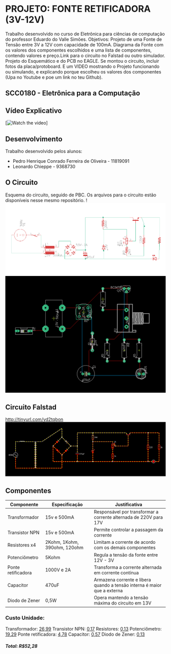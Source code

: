# PROJETO: FONTE RETIFICADORA (3V-12V)
Trabalho desenvolvido no curso de Eletrônica para ciências de computação do professor Eduardo do Valle Simões.
Objetivos: Projeto de uma Fonte de Tensão entre 3V a 12V com capacidade de 100mA. Diagrama da Fonte com os valores dos componentes escolhidos e uma lista de componentes, contendo valores e preço.Link para o circuito no Falstad ou outro simulador. Projeto do Esquemático e do PCB no EAGLE. Se montou o circuito, incluir fotos da placa/protoboard. E um VIDEO mostrando o Projeto funcionando ou simulando, e explicando porque escolheu os valores dos componentes (Upa no Youtube e poe um link no teu Github).

## SCC0180 - Eletrônica para a Computação

## Vídeo Explicativo
[![Watch the video](https://www.youtube.com/watch?v=H6kj-XDnSmQ&feature=youtu.be)]
## Desenvolvimento
Trabalho desenvolvido pelos alunos:
* Pedro Henrique Conrado Ferreira de Oliveira - 11819091
* Leonardo Chieppe - 9368730

## O Circuito 
Esquema do circuito, seguido de PBC. Os arquivos para o circuito estão disponíveis nesse mesmo repositório.
!
![alt text](https://github.com/PedroConrado/Fonte-eletronica/blob/master/2020-06-27_14-59.png)
![alt text](https://github.com/PedroConrado/Fonte-eletronica/blob/master/2020-06-27_15-15.png)

## Circuito Falstad
http://tinyurl.com/yd2tqbon
![alt text](https://github.com/PedroConrado/Fonte-eletronica/blob/master/2020-06-27_09-10.png)

## Componentes
|Componente | Especificação | Justificativa |
|-----------|---------------|---------------|
|Transformador | 15v e 500mA | Responsável por transformar a corrente alternada de 220V para 17V|
|Transistor NPN | 15v e 500mA | Permite controlar a passagem da corrente |
|Resistores x4 | 2Kohm, 1Kohm, 390ohm, 120ohm | Limitam a corrente de acordo com os demais componentes |
|Potenciômetro | 5Kohm | Regula a tensão da fonte entre 12V - 3V |
|Ponte retificadora | 1000V e 2A | Transforma a corrente alternada em corrente contínua |
|Capacitor | 470uF | Armazena corrente e libera quando a tensão interna é maior que a externa |
|Diodo de Zener | 0,5W | Opera mantendo a tensão máxima do circuito em 13V |

### Custo Unidade:
Transformador: [26,99](https://produto.mercadolivre.com.br/MLB-989866927-transformador-trafo-1515v-500ma-bivolt-eletronica-eletrica-_JM?quantity=1#position=1&type=item&tracking_id=b3b43099-b6d3-4246-a532-7356d0c044b9)
Transistor NPN: [0,17](https://www.baudaeletronica.com.br/transistor-npn-bc548.html)
Resistores: [0,13](https://produto.mercadolivre.com.br/MLB-1345217069-resistor-10k-ohms-100-unidades-_JM?quantity=1#position=2&type=item&tracking_id=ebb01ab1-c319-4e04-83d3-0f995a12885d)
Potenciômetro: [19,29](https://produto.mercadolivre.com.br/MLB-1441845757-potencimetro-multivoltas-baoter-3590s-2-502l-5k-_JM?quantity=1#position=2&type=item&tracking_id=554c0e8a-de74-48d3-8653-993a6cdda8ac)
Ponte retificadora: [4,78](https://www.usinainfo.com.br/pontes-retificadoras/ponte-retificadora-2w10-3938.html)
Capacitor: [0,57](https://www.baudaeletronica.com.br/capacitor-eletrolitico-470uf-35v.html)
Diodo de Zener: [0,13](https://www.baudaeletronica.com.br/diodo-zener-1n5231-5v1-0-5w.html)
##### Total: R$52,28
